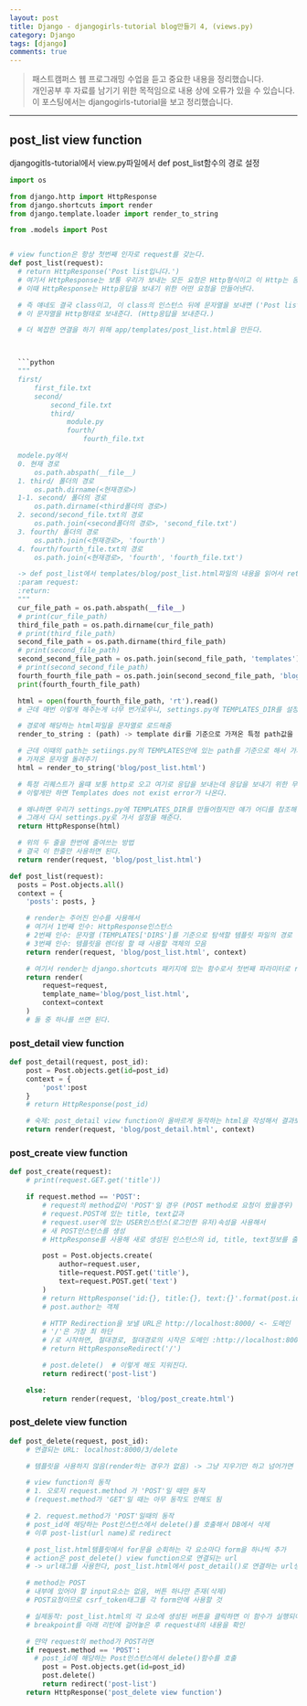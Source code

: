 ```yaml
---
layout: post
title: Django - djangogirls-tutorial blog만들기 4, (views.py)
category: Django
tags: [django]
comments: true
---
```


> 패스트캠퍼스 웹 프로그래밍 수업을 듣고 중요한 내용을 정리했습니다.     
개인공부 후 자료를 남기기 위한 목적임으로 내용 상에 오류가 있을 수 있습니다.      
> 이 포스팅에서는 djangogirls-tutorial을 보고 정리했습니다. 

<hr>

## post_list view function

djangogitls-tutorial에서 view.py파일에서 def post_list함수의 경로 설정

```python
import os

from django.http import HttpResponse
from django.shortcuts import render
from django.template.loader import render_to_string

from .models import Post


# view function은 항상 첫번째 인자로 request를 갖는다.
def post_list(request):
  # return HttpResponse('Post list입니다.')
  # 여기서 HttpResponse는 보통 우리가 보내는 모든 요청은 Http형식이고 이 Http는 응답을 보낸다.
  # 이때 HttpResponse는 Http응답을 보내기 위한 어떤 요청을 만들어낸다.

  # 즉 얘네도 결국 class이고, 이 class의 인스턴스 뒤에 문자열을 보내면 ('Post list~')
  # 이 문자열을 Http형태로 보내준다. (Http응답을 보내준다.)

  # 더 복잡한 연결을 하기 위해 app/templates/post_list.html을 만든다.



  ```python
  """
  first/
      first_file.txt
      second/
          second_file.txt
          third/
              module.py
              fourth/
                  fourth_file.txt

  modele.py에서
  0. 현재 경로
      os.path.abspath(__file__)
  1. third/ 폴더의 경로
      os.path.dirname(<현재경로>)
  1-1. second/ 폴더의 경로
      os.path.dirname(<third폴더의 경로>)
  2. second/second_file.txt의 경로
      os.path.join(<second폴더의 경로>, 'second_file.txt')
  3. fourth/ 폴더의 경로
      os.path.join(<현재경로>, 'fourth')
  4. fourth/fourth_file.txt의 경로
      os.path.join(<현재경로>, 'fourth', 'fourth_file.txt')

  -> def post_list에서 templates/blog/post_list.html파일의 내용을 읽어서 return 해주는 HttpResponse에 전달
  :param request:
  :return:
  """
  cur_file_path = os.path.abspath(__file__)
  # print(cur_file_path)
  third_file_path = os.path.dirname(cur_file_path)
  # print(third_file_path)
  second_file_path = os.path.dirname(third_file_path)
  # print(second_file_path)
  second_second_file_path = os.path.join(second_file_path, 'templates')
  # print(second_second_file_path)
  fourth_fourth_file_path = os.path.join(second_second_file_path, 'blog', 'post_list.html')
  print(fourth_fourth_file_path)

  html = open(fourth_fourth_file_path, 'rt').read()
  # 근데 매번 이렇게 해주는게 너무 번거로우니, settings.py에 TEMPLATES_DIR를 설정해준다.

  # 경로에 해당하는 html파일을 문자열로 로드해줌
  render_to_string : (path) -> template dir를 기준으로 가져온 특정 path값을 가져온다.

  # 근데 이때의 path는 setiings.py의 TEMPLATES안에 있는 path를 기준으로 해서 가져온다.
  # 가져온 문자열 돌려주기
  html = render_to_string('blog/post_list.html')

  # 특정 리퀘스트가 올떄 보통 http로 오고 여기로 응답을 보내는데 응답을 보내기 위한 무언가를 만들어준다.
  # 이렇게만 하면 Templates does not exist error가 나온다.

  # 왜냐하면 우리가 settings.py에 TEMPLATES_DIR를 만들어줬지만 얘가 어디를 참조해야 하는 지는 안 알려줬기 때문이다.
  # 그래서 다시 settings.py로 가서 설정을 해준다.
  return HttpResponse(html)  

  # 위의 두 줄을 한번에 줄여쓰는 방법
  # 결국 이 한줄만 사용하면 된다.
  return render(request, 'blog/post_list.html')
```
```python
def post_list(request):
  posts = Post.objects.all()
  context = {
    'posts': posts, }

    # render는 주어진 인수를 사용해서
    # 여기서 1번째 인수: HttpResponse인스턴스
    # 2번째 인수: 문자열 (TEMPLATES['DIRS']를 기준으로 탐색할 템플릿 파일의 경로
    # 3번째 인수: 템플릿을 렌더링 할 때 사용할 객체의 모음
    return render(request, 'blog/post_list.html', context)

    # 여기서 render는 django.shortcuts 패키지에 있는 함수로서 첫번째 파라미터로 request를 받는다.
    return render(
        request=request,
        template_name='blog/post_list.html',
        context=context
    )
    # 둘 중 하나를 쓰면 된다.
```

### post_detail view function

```python
def post_detail(request, post_id):
    post = Post.objects.get(id=post_id)
    context = {
        'post':post
    }
    # return HttpResponse(post_id)

    # 숙제: post_detail view function이 올바르게 동작하는 html을 작성해서 결과보기
    return render(request, 'blog/post_detail.html', context)
```

### post_create view function

```python
def post_create(request):
    # print(request.GET.get('title'))

    if request.method == 'POST':
        # request의 method값이 'POST'일 경우 (POST method로 요청이 왔을경우)
        # request.POST에 있는 title, text값과
        # request.user에 있는 USER인스턴스(로그인한 유저)속성을 사용해서
        # 새 POST인스턴스를 생성
        # HttpResponse를 사용해 새로 생성된 인스턴스의 id, title, text정보를 출력(string)

        post = Post.objects.create(
            author=request.user,
            title=request.POST.get('title'),
            text=request.POST.get('text')
        )
        # return HttpResponse('id:{}, title:{}, text:{}'.format(post.id, post.title, post.text))
        # post.author는 객체

        # HTTP Redirection을 보낼 URL은 http://localhost:8000/ <- 도메인
        # '/'은 가장 최 하단
        # /로 시작하면, 절대경로, 절대경로의 시작은 도메인 :http://localhost:8000/
        # return HttpResponseRedirect('/')

        # post.delete()  # 이렇게 해도 지워진다.
        return redirect('post-list')

    else:
        return render(request, 'blog/post_create.html')
```

### post_delete view function

```python
def post_delete(request, post_id):
    # 연결되는 URL: localhost:8000/3/delete

    # 템플릿을 사용하지 않음(render하는 경우가 없음) -> 그냥 지우기만 하고 넘어가면 되니까 굳이 렌더링이 필요없다.

    # view function의 동작
    # 1. 오로지 request.method 가 'POST'일 때만 동작
    # (request.method가 'GET'일 때는 아무 동작도 안해도 됨

    # 2. request.method가 'POST'일때의 동작
    # post_id에 해당하는 Post인스턴스에서 delete()를 호출해서 DB에서 삭제
    # 이후 post-list(url name)로 redirect

    # post_list.html템플릿에서 for문을 순회하는 각 요소마다 form을 하나씩 추가
    # action은 post_delete() view function으로 연결되는 url
    # -> url태그를 사용한다, post_list.html에서 post_detail()로 연결하는 url생성법 참조

    # method는 POST
    # 내부에 있어야 할 input요소는 없음, 버튼 하나만 존재(삭제)
    # POST요청이므로 csrf_token태그를 각 form안에 사용할 것

    # 실제동작: post_list.html의 각 요소에 생성된 버튼을 클릭하면 이 함수가 실행되어야 함
    # breakpoint를 아래 리턴에 걸어놓은 후 request내의 내용을 확인

    # 먄약 request의 method가 POST라면
    if request.method == 'POST':
      # post_id에 해당하는 Post인스턴스에서 delete()함수를 호출
        post = Post.objects.get(id=post_id)
        post.delete()
        return redirect('post-list')
    return HttpResponse('post_delete view function')
```

